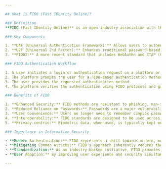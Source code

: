 ```yaml
---

## What is FIDO (Fast IDentity Online)?

### Definition
**FIDO (Fast IDentity Online)** is an open industry association with the aim of reducing the reliance on passwords for online authentication. The FIDO Alliance has developed authentication protocols that prioritize biometrics, hardware tokens, and other forms of passwordless authentication.

### Key Components

1. **UAF (Universal Authentication Framework):** Allows users to authenticate without a password, using biometrics or security keys.
2. **U2F (Universal 2nd Factor):** Enhances traditional password-based authentication with a second factor, such as a physical security key.
3. **FIDO2:** A more recent standard that includes WebAuthn and CTAP (Client-to-Authenticator Protocol). It's aimed at completely eliminating passwords.

### FIDO Authentication Workflow

1. A user initiates a login or authentication request on a platform or service.
2. The platform prompts the user for a FIDO-based authentication method, such as a fingerprint scan or security key insertion.
3. The user provides the requested authentication method.
4. The platform verifies the authentication using FIDO protocols and grants/denies access.

### Benefits of FIDO

1. **Enhanced Security:** FIDO methods are resistant to phishing, man-in-the-middle attacks, and replay attacks.
2. **Reduced Reliance on Passwords:** Passwords are a major vulnerability in many systems. FIDO aims to reduce or eliminate their use.
3. **User Convenience:** Users no longer need to remember complex passwords or change them regularly.
4. **Interoperability:** FIDO standards are designed to be used across various platforms and devices.
5. **Privacy-centric:** Biometric data, when used, is typically kept on the device and not shared with the service, promoting user privacy.

### Importance in Information Security

- **Modern Authentication:** FIDO represents a shift towards modern, more secure authentication methods.
- **Mitigating Common Attacks:** FIDO's approach inherently reduces the risk of common attacks like phishing.
- **Standardization:** As an industry-backed initiative, FIDO promotes standardized, interoperable authentication methods.
- **User Adoption:** By improving user experience and security simultaneously, FIDO-based methods are likely to see higher adoption rates.

---
```


